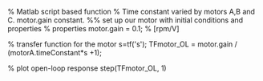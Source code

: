 % Matlab script based function
% Time constant varied by motors A,B and C. motor.gain constant.
%% set up our motor with initial conditions and properties
% properties
motor.gain = 0.1;          % [rpm/V]

% transfer function for the motor
 s=tf('s');
TFmotor_OL = motor.gain / (motorA.timeConstant*s +1);

% plot open-loop response
step(TFmotor_OL, 1)
